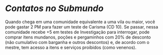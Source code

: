 # *Contatos no Submundo*

Quando chega em uma comunidade equivalente a uma vila ou maior, você pode gastar 2 PM para fazer um teste de Carisma (CD 10). Se passar, nessa comunidade recebe +5 em testes de Investigação para interrogar, pode comprar itens mundanos, poções e pergaminhos com 20% de desconto (não cumulativo com barganha e outros descontos) e, de acordo com o mestre, tem acesso a itens e serviços proibidos (como venenos).